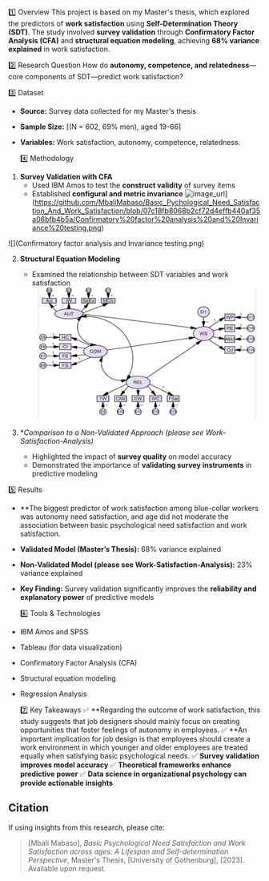1️⃣ Overview
This project is based on my Master's thesis, which explored the predictors of **work satisfaction** using **Self-Determination Theory (SDT)**. The study involved **survey validation** through **Confirmatory Factor Analysis (CFA)** and **structural equation modeling**, achieving **68% variance explained** in work satisfaction.

2️⃣ Research Question
How do **autonomy, competence, and relatedness**—core components of SDT—predict work satisfaction?

3️⃣ Dataset
- **Source:** Survey data collected for my Master's thesis
- **Sample Size:** [(N = 602, 69% men), aged 19-66]
- **Variables:** Work satisfaction, autonomy, competence, relatedness.

  4️⃣  Methodology
1. **Survey Validation with CFA**
   - Used IBM Amos  to test the **construct validity** of survey items
   - Established **configural and metric invariance**
   ![image_url]([)](https://github.com/MbaliMabaso/Basic_Pychological_Need_Satisfaction_And_Work_Satisfaction/blob/07c18fb8068b2cf72d4effb440af35a06bfb4b5a/Confirmatory%20factor%20analysis%20and%20Invariance%20testing.png)

![](Confirmatory factor analysis and Invariance testing.png)

     
2. **Structural Equation Modeling**
   - Examined the relationship between SDT variables and work satisfaction
![](SEMmodel.png)
  
3. **Comparison to a Non-Validated Approach (please see Work-Satisfaction-Analysis)*
   - Highlighted the impact of **survey quality** on model accuracy
   - Demonstrated the importance of **validating survey instruments** in predictive modeling

5️⃣  Results
- **The biggest predictor of work satisfaction among blue-collar workers was autonomy need satisfaction, and age did not moderate the association between basic psychological need satisfaction and work satisfaction.
- **Validated Model (Master’s Thesis):** 68% variance explained
- **Non-Validated Model (please see Work-Satisfaction-Analysis):** 23% variance explained
- **Key Finding:** Survey validation significantly improves the **reliability and explanatory power** of predictive models

  6️⃣ Tools & Technologies
- IBM Amos and SPSS
- Tableau (for data visualization)
- Confirmatory Factor Analysis (CFA)
- Structural equation modeling
- Regression Analysis

  7️⃣ Key Takeaways
✅ **Regarding the outcome of work satisfaction, this study suggests that job designers should mainly focus on creating opportunities that foster feelings of
autonomy in employees.
✅ **An important implication for job design is that employees should create a work environment in which younger and older employees are
treated equally when satisfying basic psychological needs.
✅ **Survey validation improves model accuracy**
✅ **Theoretical frameworks enhance predictive power**
✅ **Data science in organizational psychology can provide actionable insights**

## Citation
If using insights from this research, please cite:
> [Mbali Mabaso], *Basic Psychological Need Satisfaction and Work Satisfaction
across ages: A Lifespan and Self-determination Perspective*, Master's Thesis, [University of Gothenburg], [2023]. Available upon request.

